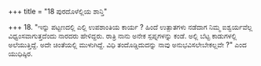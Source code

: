 +++
title = "18 ಪುರದೊಳೆಲ್ಲಿಯ ಶಾನ್ತಿ"

+++
18. "ಇನ್ನು ಪಟ್ಟಣದಲ್ಲಿ ಎಲ್ಲಿ ಉಪಶಾಂತಿಯ ಕಾರ್ಯ ? ಹಿಂದೆ ಉತ್ಪಾತಗಳು ನಡೆದಾಗ ನಿಮ್ಮ ಐಶ್ವರ್ಯವೆಲ್ಲ ವಿಧ್ವಂಸವಾಗುತ್ತದೆಂದು ನಾರದರು ಹೇಳಿದ್ದರು. ರಾತ್ರಿ ನಾನು ಅನೇಕ ಸ್ಪಪ್ನಗಳನ್ನು ಕಂಡೆ.  ಅಲ್ಲಿ ಬೆಟ್ಟ ಕಾಡುಗಳಲ್ಲಿ ಅಲೆಯುತ್ತಿದ್ದೆ. ಅದೇ ಚಿಂತೆಯಲ್ಲಿ ಮುಳುಗಿದ್ದೆ. ವಿಧಿ ತಂದೊಡ್ಡಿದುದನ್ನು ನಾವು ಅನುಭವಿಸಲೇಬೇಕಲ್ಲವೇ ?" ಎಂದ ಯುಧಿಷ್ಠಿರ.